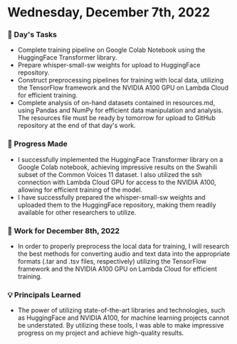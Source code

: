 # Wednesday, December 7th, 2022

### 🏹 Day's Tasks

* Complete training pipeline on Google Colab Notebook using the HuggingFace Transformer library.
* Prepare whisper-small-sw weights for upload to HuggingFace repository.
* Construct preprocessing pipelines for training with local data, utilizing the TensorFlow framework and the NVIDIA A100 GPU on Lambda Cloud for efficient training.
* Complete analysis of on-hand datasets contained in resources.md, using Pandas and NumPy for efficient data manipulation and analysis. The resources file must be ready by tomorrow for upload to GitHub repository at the end of that day's work.


### 🎯 Progress Made

* I successfully implemented the HuggingFace Transformer library on a Google Colab notebook, achieving impressive results on the Swahili subset of the Common Voices 11 dataset. I also utilized the ssh connection with Lambda Cloud GPU for access to the NVIDIA A100, allowing for efficient training of the model.
* I have successfully prepared the whisper-small-sw weights and uploaded them to the HuggingFace repository, making them readily available for other researchers to utilize.

### 📃 Work for December 8th, 2022
* In order to properly preprocess the local data for training, I will research the best methods for converting audio and text data into the appropriate formats (.tar and .tsv files, respectively) utilizing the TensorFlow framework and the NVIDIA A100 GPU on Lambda Cloud for efficient training.


### 💡 Principals Learned
* The power of utilizing state-of-the-art libraries and technologies, such as HuggingFace and NVIDIA A100, for machine learning projects cannot be understated. By utilizing these tools, I was able to make impressive progress on my project and achieve high-quality results.
